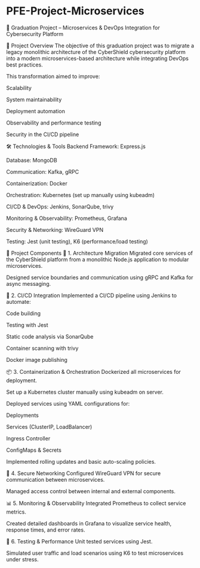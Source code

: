# PFE-Project-Microservices
📘 Graduation Project – Microservices & DevOps Integration for Cybersecurity Platform

📌 Project Overview
The objective of this graduation project was to migrate a legacy monolithic architecture of the CyberShield cybersecurity platform into a modern microservices-based architecture while integrating DevOps best practices.

This transformation aimed to improve:

Scalability

System maintainability

Deployment automation

Observability and performance testing

Security in the CI/CD pipeline

🛠️ Technologies & Tools
Backend Framework: Express.js

Database: MongoDB

Communication: Kafka, gRPC

Containerization: Docker

Orchestration: Kubernetes (set up manually using kubeadm)

CI/CD & DevOps: Jenkins, SonarQube, trivy

Monitoring & Observability: Prometheus, Grafana

Security & Networking: WireGuard VPN

Testing: Jest (unit testing), K6 (performance/load testing)

🧩 Project Components
🔁 1. Architecture Migration
Migrated core services of the CyberShield platform from a monolithic Node.js application to modular microservices.

Designed service boundaries and communication using gRPC and Kafka for async messaging.

🚀 2. CI/CD Integration
Implemented a CI/CD pipeline using Jenkins to automate:

Code building

Testing with Jest

Static code analysis via SonarQube

Container scanning with trivy

Docker image publishing

📦 3. Containerization & Orchestration
Dockerized all microservices for deployment.

Set up a Kubernetes cluster manually using kubeadm on server.

Deployed services using YAML configurations for:

Deployments

Services (ClusterIP, LoadBalancer)

Ingress Controller

ConfigMaps & Secrets

Implemented rolling updates and basic auto-scaling policies.

🔐 4. Secure Networking
Configured WireGuard VPN for secure communication between microservices.

Managed access control between internal and external components.

📊 5. Monitoring & Observability
Integrated Prometheus to collect service metrics.

Created detailed dashboards in Grafana to visualize service health, response times, and error rates.

🧪 6. Testing & Performance
Unit tested services using Jest.

Simulated user traffic and load scenarios using K6 to test microservices under stress.

